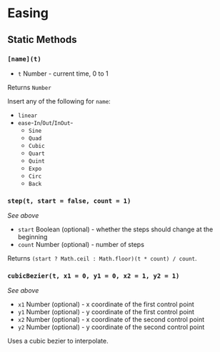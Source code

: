 # Easing
## Static Methods
### `[name](t)`
- `t` Number - current time, 0 to 1

Returns `Number`

Insert any of the following for `name`:

- `linear`
- `ease`-`In`/`Out`/`InOut`-
    + `Sine`
    + `Quad`
    + `Cubic`
    + `Quart`
    + `Quint`
    + `Expo`
    + `Circ`
    + `Back`

### `step(t, start = false, count = 1)`
*See above*

- `start` Boolean (optional) - whether the steps should change at the beginning
- `count` Number (optional) - number of steps

Returns `(start ? Math.ceil : Math.floor)(t * count) / count`.

### `cubicBezier(t, x1 = 0, y1 = 0, x2 = 1, y2 = 1)`
*See above*

- `x1` Number (optional) - x coordinate of the first control point
- `y1` Number (optional) - y coordinate of the first control point
- `x2` Number (optional) - x coordinate of the second control point
- `y2` Number (optional) - y coordinate of the second control point

Uses a cubic bezier to interpolate.
